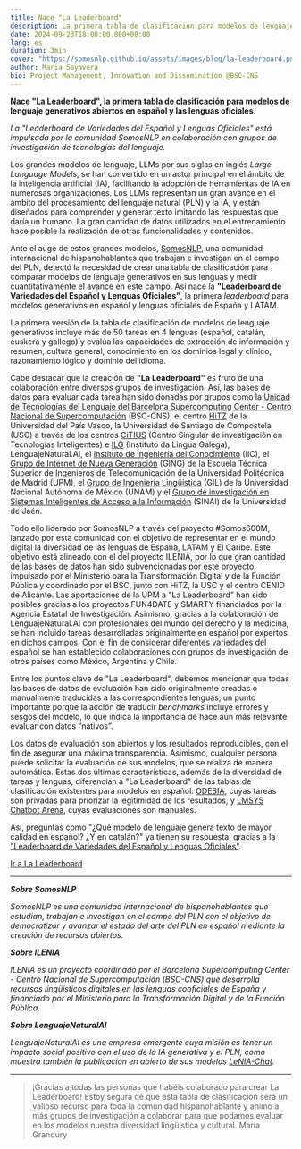 ```yaml
---
title: Nace "La Leaderboard"
description: La primera tabla de clasificación para modelos de lenguaje generativos abiertos en español y las lenguas oficiales
date: 2024-09-23T18:00:00.000+00:00
lang: es
duration: 3min
cover: "https://somosnlp.github.io/assets/images/blog/la-leaderboard.png"
author: Maria Sayavera
bio: Project Management, Innovation and Dissemination @BSC-CNS
---
```


**Nace "La Leaderboard", la primera tabla de clasificación para modelos de lenguaje generativos abiertos en español y las lenguas oficiales.**

*La "Leaderboard de Variedades del Español y Lenguas Oficiales" está impulsada por la comunidad SomosNLP en colaboración con grupos de investigación de tecnologías del lenguaje.*

Los grandes modelos de lenguaje, LLMs por sus siglas en inglés *Large Language Models*, se han convertido en un actor principal en el ámbito de la inteligencia artificial (IA), facilitando la adopción de herramientas de IA en numerosas organizaciones. Los LLMs representan un gran avance en el ámbito del procesamiento del lenguaje natural (PLN) y la IA, y están diseñados para comprender y generar texto imitando las respuestas que daría un humano. La gran cantidad de datos utilizados en el entrenamiento hace posible la realización de otras funcionalidades y contenidos.

Ante el auge de estos grandes modelos, [SomosNLP](https://somosnlp.org/), una comunidad internacional de hispanohablantes que trabajan e investigan en el campo del PLN, detectó la necesidad de crear una tabla de clasificación para comparar modelos de lenguaje generativos en sus lenguas y medir cuantitativamente el avance en este campo. Así nace la **"Leaderboard de Variedades del Español y Lenguas Oficiales"**, la primera *leaderboard* para modelos generativos en español y lenguas oficiales de España y LATAM.

La primera versión de la tabla de clasificación de modelos de lenguaje generativos incluye más de 50 tareas en 4 lenguas (español, catalán, euskera y gallego) y evalúa las capacidades de extracción de información y resumen, cultura general, conocimiento en los dominios legal y clínico, razonamiento lógico y dominio del idioma.

Cabe destacar que la creación de **"La Leaderboard"** es fruto de una colaboración entre diversos grupos de investigación. Así, las bases de datos para evaluar cada tarea han sido donadas por grupos como la [Unidad de Tecnologías del Lenguaje del Barcelona Supercomputing Center - Centro Nacional de Supercomputación](https://www.bsc.es/discover-bsc/organisation/research-departments/language-technologies-unit) (BSC-CNS), el centro [HiTZ](https://www.hitz.eus/) de la Universidad del País Vasco, la Universidad de Santiago de Compostela (USC) a través de los centros [CiTIUS](https://citius.gal/es/) (Centro Singular de investigación en Tecnologías Inteligentes) e [ILG](https://ilg.usc.gal/es) (Instituto da Lingua Galega), LenguajeNatural.AI, el [Instituto de Ingeniería del Conocimiento](https://www.iic.uam.es/) (IIC), el [Grupo de Internet de Nueva Generación](https://www.upm.es/observatorio/vi/index.jsp?pageac=estructuras/grupo.jsp&idGrupo=261) (GING) de la Escuela Técnica Superior de Ingenieros de Telecomunicación de la Universidad Politécnica de Madrid (UPM), el [Grupo de Ingeniería Lingüística](http://grupos.iingen.unam.mx/iling/es-mx/Paginas/default.aspx) (GIL) de la Universidad Nacional Autónoma de México (UNAM) y el [Grupo de investigación en Sistemas Inteligentes de Acceso a la Información](https://sinai.ujaen.es/) (SINAI) de la Universidad de Jaén.

Todo ello liderado por SomosNLP a través del proyecto #Somos600M, lanzado por esta comunidad con el objetivo de representar en el mundo digital la diversidad de las lenguas de España, LATAM y El Caribe. Este objetivo está alineado con el del proyecto ILENIA, por lo que gran cantidad de las bases de datos han sido subvencionadas por este proyecto impulsado por el Ministerio para la Transformación Digital y de la Función Pública y coordinado por el BSC, junto con HiTZ, la USC y el centro CENID de Alicante. Las aportaciones de la UPM a "La Leaderboard" han sido posibles gracias a los proyectos FUN4DATE y SMARTY financiados por la Agencia Estatal de Investigación. Asimismo, gracias a la colaboración de LenguajeNatural.AI con profesionales del mundo del derecho y la medicina, se han incluido tareas desarrolladas originalmente en español por expertos en dichos campos. Con el fin de considerar diferentes variedades del español se han establecido colaboraciones con grupos de investigación de otros países como México, Argentina y Chile.

Entre los puntos clave de "La Leaderboard", debemos mencionar que todas las bases de datos de evaluación han sido originalmente creadas o manualmente traducidas a las correspondientes lenguas, un punto importante porque la acción de traducir *benchmarks* incluye errores y sesgos del modelo, lo que indica la importancia de hace aún más relevante evaluar con datos “nativos”.

Los datos de evaluación son abiertos y los resultados reproducibles, con el fin de asegurar una máxima transparencia. Asimismo, cualquier persona puede solicitar la evaluación de sus modelos, que se realiza de manera automática. Estas dos últimas características, además de la diversidad de tareas y lenguas, diferencian a "La Leaderboard" de las tablas de clasificación existentes para modelos en español: [ODESIA](https://leaderboard.odesia.uned.es/), cuyas tareas son privadas para priorizar la legitimidad de los resultados, y [LMSYS Chatbot Arena](https://huggingface.co/spaces/lmsys/chatbot-arena-leaderboard), cuyas evaluaciones son manuales.

Así, preguntas como "¿Qué modelo de lenguaje genera texto de mayor calidad en español? ¿Y en catalán?" ya tienen su respuesta, gracias a la ["Leaderboard de Variedades del Español y Lenguas Oficiales"](https://huggingface.co/spaces/la-leaderboard/la-leaderboard).

<a href="https://hf.co/la-leaderboard/la-leaderboard" target="_blank" class="button-accent center">Ir a La Leaderboard</a>

---

***Sobre SomosNLP***

*SomosNLP es una comunidad internacional de hispanohablantes que estudian, trabajan e investigan en el campo del PLN con el objetivo de democratizar y avanzar el estado del arte del PLN en español mediante la creación de recursos abiertos.*

***Sobre ILENIA***

*ILENIA es un proyecto coordinado por el Barcelona Supercomputing Center - Centro Nacional de Supercomputación (BSC-CNS) que desarrolla recursos lingüísticos digitales en las lenguas cooficiales de España y financiado por el Ministerio para la Transformación Digital y de la Función Pública.*

***Sobre LenguajeNaturalAI***

*LenguajeNaturalAI es una empresa emergente cuya misión es tener un impacto social positivo con el uso de la IA generativa y el PLN, como muestra también la publicación en abierto de sus modelos [LeNIA-Chat](https://lenguajenatural.ai/nuevo-llm-espanol-lenia-chat-1-5b/).*

---

> ¡Gracias a todas las personas que habéis colaborado para crear La Leaderboard!
> Estoy segura de que esta tabla de clasificación será un valioso recurso para toda la comunidad hispanohablante y animo a más grupos de investigación a colaborar para que podamos evaluar en los modelos nuestra diversidad lingüística y cultural.
> María Grandury
